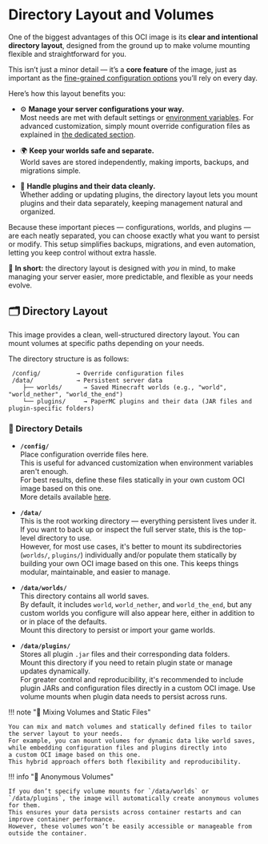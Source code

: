# Directory Layout and Volumes

One of the biggest advantages of this OCI image is its **clear and intentional directory layout**, designed from the ground up to make volume mounting flexible
and straightforward for you.

This isn’t just a minor detail — it’s a **core feature** of the image, just as important as the [fine-grained configuration options](configuration.md) you’ll
rely on every day.

Here’s how this layout benefits you:

- ⚙️ **Manage your server configurations your way.**<br/>
  Most needs are met with default settings or [environment variables](environment-variables.md). For advanced customization, simply mount override configuration
  files as explained in [the dedicated section](configuration-files.md).

- 🌍 **Keep your worlds safe and separate.**<br/>
  World saves are stored independently, making imports, backups, and migrations simple.

- 🔌 **Handle plugins and their data cleanly.**<br/>
  Whether adding or updating plugins, the directory layout lets you mount plugins and their data separately, keeping management natural and organized.

Because these important pieces — configurations, worlds, and plugins — are each neatly separated, you can choose exactly what you want to persist or modify.
This setup simplifies backups, migrations, and even automation, letting you keep control without extra hassle.

🧠 **In short:** the directory layout is designed with *you* in mind, to make managing your server easier, more predictable, and flexible as your needs evolve.

## 🗂️ Directory Layout

This image provides a clean, well-structured directory layout. You can mount volumes at specific paths depending on your needs.

The directory structure is as follows:

     /config/          → Override configuration files
     /data/            → Persistent server data
        ├── worlds/      → Saved Minecraft worlds (e.g., "world", "world_nether", "world_the_end")
        └── plugins/     → PaperMC plugins and their data (JAR files and plugin-specific folders)

### 📌 Directory Details

- **`/config/`**<br/>
  Place configuration override files here.<br/>
  This is useful for advanced customization when environment variables aren't enough.<br/>
  For best results, define these files statically in your own custom OCI image based on this one.<br/>
  More details available [here](configuration-files.md).

- **`/data/`**<br/>
  This is the root working directory — everything persistent lives under it.<br/>
  If you want to back up or inspect the full server state, this is the top-level directory to use.<br/>
  However, for most use cases, it's better to mount its subdirectories (`worlds/`, `plugins/`) individually and/or populate them statically by
  building your own OCI image based on this one. This keeps things modular, maintainable, and easier to manage.

- **`/data/worlds/`**<br/>
  This directory contains all world saves.<br/>
  By default, it includes `world`, `world_nether`, and `world_the_end`, but any custom worlds you configure will also appear here, either in addition to or in
  place of the defaults.<br/>
  Mount this directory to persist or import your game worlds.

- **`/data/plugins/`**<br/>
  Stores all plugin `.jar` files and their corresponding data folders.<br/>
  Mount this directory if you need to retain plugin state or manage updates dynamically.<br/>
  For greater control and reproducibility, it's recommended to include plugin JARs and configuration files directly in a custom OCI image.
  Use volume mounts when plugin data needs to persist across runs.

!!! note "🧩 Mixing Volumes and Static Files"

    You can mix and match volumes and statically defined files to tailor the server layout to your needs.
    For example, you can mount volumes for dynamic data like world saves, while embedding configuration files and plugins directly into
    a custom OCI image based on this one.
    This hybrid approach offers both flexibility and reproducibility.

!!! info "💾 Anonymous Volumes"

    If you don’t specify volume mounts for `/data/worlds` or `/data/plugins`, the image will automatically create anonymous volumes for them.
    This ensures your data persists across container restarts and can improve container performance.
    However, these volumes won’t be easily accessible or manageable from outside the container.
